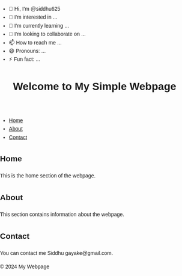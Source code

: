- 👋 Hi, I’m @siddhu625
- 👀 I’m interested in ...
- 🌱 I’m currently learning ...
- 💞️ I’m looking to collaborate on ...
- 📫 How to reach me ...
- 😄 Pronouns: ...
- ⚡ Fun fact: ...

<!---
siddhu625/siddhu625 is a ✨ special ✨ repository because its `README.md` (this file) appears on your GitHub profile.
You can click the Preview link to take a look at your changes.
--->
 <DOCTYPE html>
<html lang="en">
<head>
    <meta charset="UTF-8">
    <meta name="viewport" content="width=device-width, initial-scale=1.0">
    <title>Simple Webpage</title>
    <link rel="stylesheet" href="styles.css">
 <style>
 body {
    font-family: Arial, sans-serif;
    line-height: 1.6;
    margin: 0;
    padding: 0;
}

header {
    background: #4CAF50;
    color: white;
    padding: 10px 0;
    text-align: center;
}

nav {
    background: #333;
}

nav ul {
    list-style: none;
    padding: 0;
}

nav ul li {
    display: inline;
    margin-right: 15px;
}

nav ul li a {
    color: white;
    text-decoration: none;
}

nav ul li a:hover {
    text-decoration: underline;
}

main {
    padding: 20px;
}

section {
    margin-bottom: 20px;
}

footer {
    text-align: center;
    padding: 10px 0;
    background: #333;
    color: white;
    position: relative;
    bottom: 0;
    width
    : 100%;
}
</style>
</head>
<body>
    <header>
        <h1>Welcome to My Simple Webpage</h1>
    </header>
    <nav>
        <ul>
            <li><a href="#home">Home</a></li>
            <li><a href="#about">About</a></li>
            <li><a href="#contact">Contact</a></li>
        </ul>
    </nav>
    <main>
        <section id="home">
            <h2>Home</h2>
            <p>This is the home section of the webpage.</p>
        </section>
        <section id="about">
            <h2>About</h2>
            <p>This section contains information about the webpage.</p>
        </section>
        <section id="contact">
            <h2>Contact</h2>
            <p>You can contact me Siddhu gayake@gmail.com.</p>
        </section>
    </main>
    <footer>
        <p>&copy; 2024 My Webpage</p>
    </footer>
</body>
</html>

